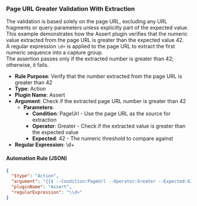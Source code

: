 ### Page URL Greater Validation With Extraction

The validation is based solely on the page URL, excluding any URL fragments or query parameters unless explicitly part of the expected value.  
This example demonstrates how the Assert plugin verifies that the numeric value extracted from the page URL is greater than the expected value 42.  
A regular expression `\d+` is applied to the page URL to extract the first numeric sequence into a capture group.  
The assertion passes only if the extracted number is greater than 42; otherwise, it fails.

- **Rule Purpose**: Verify that the number extracted from the page URL is greater than 42  
- **Type**: Action  
- **Plugin Name**: Assert  
- **Argument**: Check if the extracted page URL number is greater than 42  
  - **Parameters**:  
    - **Condition**: PageUrl - Use the page URL as the source for extraction  
    - **Operator**: Greater - Check if the extracted value is greater than the expected value  
    - **Expected**: 42 - The numeric threshold to compare against  
- **Regular Expression**: \d+

#### Automation Rule (JSON)

```json
{
  "$type": "Action",
  "argument": "{{$ --Condition:PageUrl --Operator:Greater --Expected:42}}",
  "pluginName": "Assert",
  "regularExpression": "\\d+"
}
```
